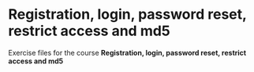 # Registration, login, password reset, restrict access and md5
Exercise files for the course **Registration, login, password reset, restrict access and md5**
